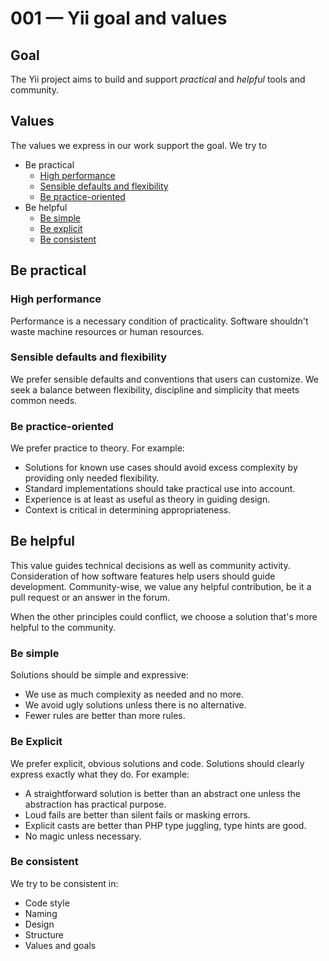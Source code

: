 # 001 — Yii goal and values

## Goal

The Yii project aims to build and support _practical_ and _helpful_ tools and community.

## Values

The values we express in our work support the goal. We try to

- Be practical
    - [High performance](#high-performance)
    - [Sensible defaults and flexibility](#sensible-defaults-and-flexibility)
    - [Be practice-oriented](#be-practice-oriented)
- Be helpful
    - [Be simple](#be-simple)
    - [Be explicit](#be-explicit)
    - [Be consistent](#be-consistent)
    
## Be practical

### High performance

Performance is a necessary condition of practicality. Software shouldn't waste machine resources or human resources.

### Sensible defaults and flexibility

We prefer sensible defaults and conventions that users can customize.
We seek a balance between flexibility, discipline and simplicity that meets common needs.

### Be practice-oriented

We prefer practice to theory. For example:

- Solutions for known use cases should avoid excess complexity by providing only needed flexibility.
- Standard implementations should take practical use into account.
- Experience is at least as useful as theory in guiding design.
- Context is critical in determining appropriateness.

## Be helpful

This value guides technical decisions as well as community activity.
Consideration of how software features help users should guide development.
Community-wise, we value any helpful contribution, be it a pull request or an answer in the forum.

When the other principles could conflict, we choose a solution that's more helpful to the community.

### Be simple

Solutions should be simple and expressive:

- We use as much complexity as needed and no more.
- We avoid ugly solutions unless there is no alternative.
- Fewer rules are better than more rules.

### Be Explicit

We prefer explicit, obvious solutions and code. Solutions should clearly express exactly what they do. For example:

- A straightforward solution is better than an abstract one unless the abstraction has practical purpose.
- Loud fails are better than silent fails or masking errors.
- Explicit casts are better than PHP type juggling, type hints are good.
- No magic unless necessary.

### Be consistent

We try to be consistent in:

- Code style
- Naming
- Design
- Structure
- Values and goals
